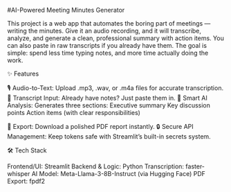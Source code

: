 #AI-Powered Meeting Minutes Generator

This project is a web app that automates the boring part of meetings — writing the minutes.
Give it an audio recording, and it will transcribe, analyze, and generate a clean, professional summary with action items. You can also paste in raw transcripts if you already have them. The goal is simple: spend less time typing notes, and more time actually doing the work.


✨ Features

🎙️ Audio-to-Text: Upload .mp3, .wav, or .m4a files for accurate transcription.
📝 Transcript Input: Already have notes? Just paste them in.
🤖 Smart AI Analysis: Generates three sections:
            Executive summary
            Key discussion points
            Action items (with clear responsibilities)

📄 Export: Download a polished PDF report instantly.
🔒 Secure API Management: Keep tokens safe with Streamlit’s built-in secrets system.


🛠️ Tech Stack

Frontend/UI: Streamlit
Backend & Logic: Python
Transcription: faster-whisper
AI Model: Meta-Llama-3-8B-Instruct (via Hugging Face)
PDF Export: fpdf2
